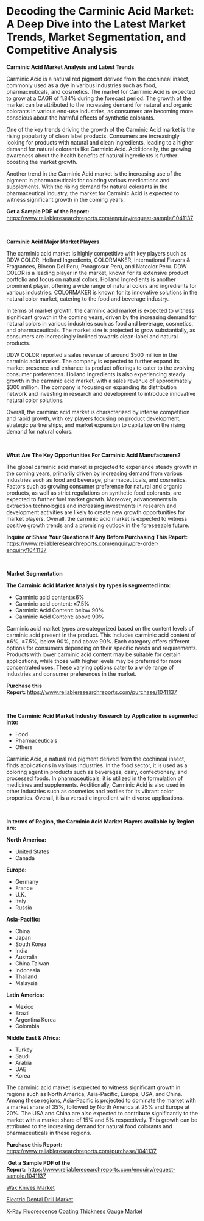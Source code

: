 <p><h1>Decoding the Carminic Acid Market: A Deep Dive into the Latest Market Trends, Market Segmentation, and Competitive Analysis</h1></p><p><strong>Carminic Acid Market Analysis and Latest Trends</strong></p>
<p><p>Carminic Acid is a natural red pigment derived from the cochineal insect, commonly used as a dye in various industries such as food, pharmaceuticals, and cosmetics. The market for Carminic Acid is expected to grow at a CAGR of 1.84% during the forecast period. The growth of the market can be attributed to the increasing demand for natural and organic colorants in various end-use industries, as consumers are becoming more conscious about the harmful effects of synthetic colorants.</p><p>One of the key trends driving the growth of the Carminic Acid market is the rising popularity of clean label products. Consumers are increasingly looking for products with natural and clean ingredients, leading to a higher demand for natural colorants like Carminic Acid. Additionally, the growing awareness about the health benefits of natural ingredients is further boosting the market growth.</p><p>Another trend in the Carminic Acid market is the increasing use of the pigment in pharmaceuticals for coloring various medications and supplements. With the rising demand for natural colorants in the pharmaceutical industry, the market for Carminic Acid is expected to witness significant growth in the coming years.</p></p>
<p><strong>Get a Sample PDF of the Report:&nbsp;</strong> <a href="https://www.reliableresearchreports.com/enquiry/request-sample/1041137">https://www.reliableresearchreports.com/enquiry/request-sample/1041137</a></p>
<p>&nbsp;</p>
<p><strong>Carminic Acid Major Market Players</strong></p>
<p><p>The carminic acid market is highly competitive with key players such as DDW COLOR, Holland Ingredients, COLORMAKER, International Flavors & Fragrances, Biocon Del Peru, Proagrosur Perú, and Natcolor Peru. DDW COLOR is a leading player in the market, known for its extensive product portfolio and focus on natural colors. Holland Ingredients is another prominent player, offering a wide range of natural colors and ingredients for various industries. COLORMAKER is known for its innovative solutions in the natural color market, catering to the food and beverage industry.</p><p>In terms of market growth, the carminic acid market is expected to witness significant growth in the coming years, driven by the increasing demand for natural colors in various industries such as food and beverage, cosmetics, and pharmaceuticals. The market size is projected to grow substantially, as consumers are increasingly inclined towards clean-label and natural products.</p><p>DDW COLOR reported a sales revenue of around $500 million in the carminic acid market. The company is expected to further expand its market presence and enhance its product offerings to cater to the evolving consumer preferences. Holland Ingredients is also experiencing steady growth in the carminic acid market, with a sales revenue of approximately $300 million. The company is focusing on expanding its distribution network and investing in research and development to introduce innovative natural color solutions.</p><p>Overall, the carminic acid market is characterized by intense competition and rapid growth, with key players focusing on product development, strategic partnerships, and market expansion to capitalize on the rising demand for natural colors.</p></p>
<p>&nbsp;</p>
<p><strong>What Are The Key Opportunities For Carminic Acid Manufacturers?</strong></p>
<p><p>The global carminic acid market is projected to experience steady growth in the coming years, primarily driven by increasing demand from various industries such as food and beverage, pharmaceuticals, and cosmetics. Factors such as growing consumer preference for natural and organic products, as well as strict regulations on synthetic food colorants, are expected to further fuel market growth. Moreover, advancements in extraction technologies and increasing investments in research and development activities are likely to create new growth opportunities for market players. Overall, the carminic acid market is expected to witness positive growth trends and a promising outlook in the foreseeable future.</p></p>
<p><strong>Inquire or Share Your Questions If Any Before Purchasing This Report:</strong> <a href="https://www.reliableresearchreports.com/enquiry/pre-order-enquiry/1041137">https://www.reliableresearchreports.com/enquiry/pre-order-enquiry/1041137</a></p>
<p>&nbsp;</p>
<p><strong>Market Segmentation</strong></p>
<p><strong>The Carminic Acid Market Analysis by types is segmented into:</strong></p>
<p><ul><li>Carminic acid content:≤6%</li><li>Carminic acid content: ≤7.5%</li><li>Carminic Acid Content: below 90%</li><li>Carminic Acid Content: above 90%</li></ul></p>
<p><p>Carminic acid market types are categorized based on the content levels of carminic acid present in the product. This includes carminic acid content of ≤6%, ≤7.5%, below 90%, and above 90%. Each category offers different options for consumers depending on their specific needs and requirements. Products with lower carminic acid content may be suitable for certain applications, while those with higher levels may be preferred for more concentrated uses. These varying options cater to a wide range of industries and consumer preferences in the market.</p></p>
<p><strong>Purchase this Report:&nbsp;</strong><a href="https://www.reliableresearchreports.com/purchase/1041137">https://www.reliableresearchreports.com/purchase/1041137</a></p>
<p>&nbsp;</p>
<p><strong>The Carminic Acid Market Industry Research by Application is segmented into:</strong></p>
<p><ul><li>Food</li><li>Pharmaceuticals</li><li>Others</li></ul></p>
<p><p>Carminic Acid, a natural red pigment derived from the cochineal insect, finds applications in various industries. In the food sector, it is used as a coloring agent in products such as beverages, dairy, confectionery, and processed foods. In pharmaceuticals, it is utilized in the formulation of medicines and supplements. Additionally, Carminic Acid is also used in other industries such as cosmetics and textiles for its vibrant color properties. Overall, it is a versatile ingredient with diverse applications.</p></p>
<p>&nbsp;</p>
<p><strong>In terms of Region, the Carminic Acid Market Players available by Region are:</strong></p>
<p>
    <p> <strong> North America: </strong>
        <ul>
            <li>United States</li>
            <li>Canada</li>
        </ul>
        </p> 
    <p> <strong> Europe: </strong>
        <ul>
            <li>Germany</li>
            <li>France</li>
            <li>U.K.</li>
            <li>Italy</li>
            <li>Russia</li>
        </ul>
        </p> 
    <p> <strong> Asia-Pacific: </strong>
        <ul>
            <li>China</li>
            <li>Japan</li>
            <li>South Korea</li>
            <li>India</li>
            <li>Australia</li>
            <li>China Taiwan</li>
            <li>Indonesia</li>
            <li>Thailand</li>
            <li>Malaysia</li>
        </ul>
        </p> 
    <p> <strong> Latin America: </strong>
        <ul>
            <li>Mexico</li>
            <li>Brazil</li>
            <li>Argentina Korea</li>
            <li>Colombia</li>
        </ul>
        </p> 
    <p> <strong> Middle East & Africa: </strong>
        <ul>
            <li>Turkey</li>
            <li>Saudi</li>
            <li>Arabia</li>
            <li>UAE</li>
            <li>Korea</li>
        </ul>
    </p>
    </p>
<p><p>The carminic acid market is expected to witness significant growth in regions such as North America, Asia-Pacific, Europe, USA, and China. Among these regions, Asia-Pacific is projected to dominate the market with a market share of 35%, followed by North America at 25% and Europe at 20%. The USA and China are also expected to contribute significantly to the market with a market share of 15% and 5% respectively. This growth can be attributed to the increasing demand for natural food colorants and pharmaceuticals in these regions.</p></p>
<p><strong>Purchase this Report: </strong><a href="https://www.reliableresearchreports.com/purchase/1041137">https://www.reliableresearchreports.com/purchase/1041137</a></p>
<p>&nbsp;<strong>Get a Sample PDF of the Report:&nbsp;&nbsp;</strong><a href="https://www.reliableresearchreports.com/enquiry/request-sample/1041137">https://www.reliableresearchreports.com/enquiry/request-sample/1041137</a></p>
<p><strong></strong></p>
<p><p><a href="https://view.publitas.com/reportprime-1/wax-knives-market-growth-market-trends-covid-19-impact-and-forecasts-for-period-from-2023-2030/">Wax Knives Market</a></p><p><a href="https://view.publitas.com/reportprime-1/electric-dental-drill-market-size-focuses-on-market-dynamics-in-depth-analysis-and-future-projections-of-its-market-forecasted-for-period-from-2023-to-2030/">Electric Dental Drill Market</a></p><p><a href="https://view.publitas.com/reportprime-1/x-ray-fluorescence-coating-thickness-gauge-market-dynamics-2023-2030-also-about-its-market-trends-projections-and-opportunities/">X-Ray Fluorescence Coating Thickness Gauge Market</a></p></p>